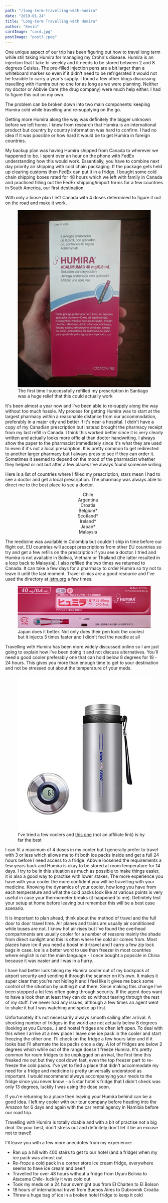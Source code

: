 ```yaml
---
path: "/long-term-travelling-with-humira"
date: "2019-01-24"
title: "Long-term Travelling with Humira"
author: "Kevin"
cardImage: "card.jpg"
postImage: "post3.jpeg"
---
```


One unique aspect of our trip has been figuring out how to travel long term while still taking Humira for managing my Crohn's disease. Humira is an injection that I take bi-weekly and it needs to be stored between 2 and 8 degrees Celsius. The pre-filled injection pens are a bit larger than a whiteboard marker so even if it didn't need to be refrigerated it would not be feasible to carry a year's supply. I found a few other blogs discussing travelling with Humira but no one for as long as we were planning. Neither my doctor or Abbvie Care (the drug company) were much help either. I had to figure this out on my own.

The problem can be broken down into two main components: keeping Humira cold while travelling and re-supplying on the go.

Getting more Humira along the way was definitely the bigger unknown before we left home. I knew from research that Humira is an international product but country by country information was hard to confirm. I had no idea if it was possible or how hard it would be to get Humira in foreign countries.

My backup plan was having Humira shipped from Canada to wherever we happened to be. I spent over an hour on the phone with FedEx understanding how this would work. Essentially, you have to combine next day priority air shipping with cold chain packaging. If the package gets held up clearing customs then FedEx can put it in a fridge. I bought some cold chain shipping boxes rated for 48 hours which we left with family in Canada and practised filling out the FedEx shipping/import forms for a few countries in South America, our first destination.

With only a loose plan I left Canada with 4 doses determined to figure it out on the road and make it work.

<figure>
  <img src="spanish_humira.jpeg"/>
  <figcaption>The first time I successfully refilled my prescription in Santiago was a huge relief that this could actually work</figcaption>
</figure>

It's been almost a year now and I've been able to re-supply along the way without too much hassle. My process for getting Humira was to start at the largest pharmacy within a reasonable distance from our accommodation, preferably in a major city and better if it's near a hospital. I didn't have a copy of my Canadian prescription but instead brought the pharmacy receipt from my last refill in Canada. I think this worked better since it is very clearly written and actually looks more official than doctor handwriting. I always show the paper to the pharmacist immediately since it's what they are used to even if it's not a local prescription. It is pretty common to get redirected to another larger pharmacy but I always press to see if they can order it. Sometimes it seemed to depend on the mood of the pharmacist whether they helped or not but after a few places I've always found someone willing.

Here is a list of countries where I filled my prescription, stars mean I had to see a doctor and get a local prescription. The pharmacy was always able to direct me to the best place to see a doctor.

<ul style="list-style-type: none; text-align: center;">
  <li>Chile</li>
  <li>Argentina</li>
  <li>Croatia</li>
  <li>Belgium*</li>
  <li>Scotland*</li>
  <li>Ireland*</li>
  <li>Japan*</li>
  <li>Malaysia</li>
</ul>

The medicine was available in Colombia but couldn't ship in time before our flight out. EU countries will accept prescriptions from other EU countries so try and get a few refills on the prescription if you see a doctor. I tried and Humira is not available in Bolivia, Vietnam or Thailand (the latter resulted in a loop back to Malaysia). I also refilled the two times we returned to Canada. It can take a few days for a pharmacy to order Humira so try not to leave it until the last moment. Travel clinics are a good resource and I've used the directory at [istm.org](http://www.istm.org/) a few times.

<figure>
  <img src="japanese_humira.jpeg"/>
  <figcaption>Japan does it better. Not only does their pen look the coolest but it injects 3 times faster and I didn't feel the needle at all</figcaption>
</figure>

Travelling with Humira has been more widely discussed online so I am just going to explain how I've been doing it and not discuss alternatives. You'll need a good cooler preferably one that can hold below 8 degrees for 18 - 24 hours. This gives you more than enough time to get to your destination and not be stressed out about the temperature of your meds.

<figure>
  <img src="cooler.jpg"/>
  <figcaption>I've tried a few coolers and <a href="https://www.amazon.com/gp/product/B074ZHJD2W">this one</a> (not an affiliate link) is by far the best</figcaption>
</figure>

I can fit a maximum of 4 doses in my cooler but I generally prefer to travel with 3 or less which allows me to fit both ice packs inside and get a full 24 hours before I need access to a fridge. Abbvie loosened the requirements a few years back and Humira is okay to be stored at room temperature for 14 days. I try to be in this situation as much as possible to make things easier, it is also a good way to practise with lower stakes. The more experience you have with your cooler the more confident you will be travelling with your medicine. Knowing the dynamics of your cooler, how long you have from each temperature and what the cold packs look like at various points is very useful in case your thermometer breaks (it happened to me). Definitely test your setup at home before leaving but remember this will be a best case scenario.

It is important to plan ahead, think about the method of travel and the full door to door travel time. Air planes and trains are usually air conditioned while buses are not. I know hot air rises but I've found the overhead compartments are usually cooler for a number of reasons mainly the shade from direct sunlight and this is often where the cold air comes from. Most places have ice if you need a boost mid-travel and I carry a few zip lock bags in case. Ice is a better word to use than freezer in most countries where english is not the main language - I once bought a popsicle in China because it was easier and I was in a hurry.

I have had better luck taking my Humira cooler out of my backpack at airport security and sending it through the scanner on it's own. It makes it super clear that you're not hiding it and I feel like it gives me back some control of the situation by putting it out there. Since making this change I've been stopped a lot less often going through security. If the agent does want to have a look then at least they can do so without tearing through the rest of my stuff. I've never had any issues, although a few times an agent went to shake it but I was watching and spoke up first.

Unfortunately it's not necessarily always smooth sailing after arrival. A shocking number of fridges in the world are not actually below 8 degrees (looking at you Europe...) and hostel fridges are often left open. To deal with this when I arrive at a new place I leave one ice pack in the cooler and start freezing the other one. I'll check on the fridge a few hours later and if it looks bad I'll alternate the ice packs once a day. A lot of fridges are below 2 degrees which while out of the range doesn't freeze Humira. It's pretty common for room fridges to be unplugged on arrival, the first time this freaked me out but they cool down fast, even the top freezer part to re-freeze the cold packs. I've yet to find a place that didn't accommodate my need for a fridge and medicine is pretty universally understood as important. I would recommend always accompanying your meds to the fridge since you never know - a 5 star hotel's fridge that I didn't check was only 13 degrees, luckily I was using the dose soon.

If you're returning to a place then leaving your Humira behind can be a good idea. I left my cooler with our tour company before heading into the Amazon for 6 days and again with the car rental agency in Namibia before our road trip.

Travelling with Humira is totally doable and with a bit of practise not a big deal. Do your best, don't stress out and definitely don't let it be an excuse not to travel!

I'll leave you with a few more anecdotes from my experience:

* Ran up a hill with 400 stairs to get to our hotel (and a fridge) when my ice pack was almost out
* Re-froze a cold pack in a corner store ice cream fridge, everywhere seems to have ice cream and beer!
* Travelled for over 48 hours without a fridge from Uyuni Bolivia to Atacama Chile- luckily it was cold out
* Took my meds on a 24 hour overnight bus from El Chalten to El Bolson
* 18 hours of international travel from Buenos Aires to Dubrovnik Croatia
* Threw a huge bag of ice in a broken hotel fridge to keep it cold
